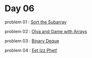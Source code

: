 # Day 06

problem 01 : [ Sort the Subarray ](https://codeforces.com/problemset/problem/1821/B)

problem 02 : [ Olya and Game with Arrays ](https://codeforces.com/contest/1859/problem/B)

problem 03 : [ Binary Deque ](https://codeforces.com/problemset/problem/1692/E)

problem 04 : [ Eet Izz Phet! ](https://toph.co/p/eet-izz-phet)

